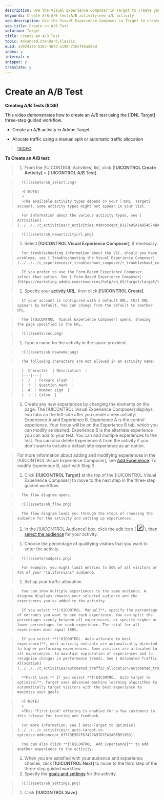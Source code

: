 ```yaml
---
description: Use the Visual Experience Composer in Target to create your test directly on a Target-enabled page and to modify portions of the page within Target.
keywords: Create A/B;A/B test;A/B activity;new a/b activity
seo-description: Use the Visual Experience Composer in Target to create your test directly on a Target-enabled page and to modify portions of the page within Target.
seo-title: Create an A/B Test
solution: Target
title: Create an A/B Test
topic: Advanced,Standard,Classic
uuid: ad924176-516c-46fd-a198-7165f95a26ed
index: y
internal: n
snippet: y
translate: y
---
```


# Create an A/B Test

**Creating A/B Tests (8:36)** 

This video demonstrates how to create an A/B test using the [!DNL  Target] three-step guided workflow. 


* Create an A/B activity in Adobe Target 

* Allocate traffic using a manual split or automatic traffic allocation 



>[!VIDEO](https://vimeo.com/JG0dbWDAvtk) 

**To Create an A/B test:** 

>1. From the [!UICONTROL  Activities] list, click **[!UICONTROL  Create Activity]** > **[!UICONTROL  A/B Test]**.

>       ![](assets/ab_select.png) 


>       >[!NOTE]
>       >
>       >The available activity types depend on your [!DNL  Target] account. Some activity types might not appear in your list. 


>       For information about the various activity types, see [ Activities](../../../c_activities/c_activities.md#concept_D317A95A1AB54674BA7AB65C7985BA03). 

>       ![](assets/ab_newactivityurl.png) 
>1. Select **[!UICONTROL  Visual Experience Composer]**, if necessary.

>       For troubleshooting information about the VEC, should you have problems, see [ Troubleshooting the Visual Experience Composer](../../../c_experiences/r_troubleshoot_composer/r_troubleshoot_composer.md#reference_77743144F10143A3A89D56E116D296E4). 

>       If you prefer to use the Form-Based Experience Composer, select that option. See [ Form-Based Experience Composer](https://marketing.adobe.com/resources/help/en_US/target/target/t_form_experience_composer.html). 
>1. Specify your [ activity URL](../../../c_activities/t_test_ab/t_test_create_ab/c_ab_activity_url.md#concept_D28549AAA0A14E3BB5F05F32BE8ABC90), then click **[!UICONTROL  Create]**.

>       If your account is configured with a default URL, that URL appears by default. You can change from the default to another URL. 

>       The [!UICONTROL  Visual Experience Composer] opens, showing the page specified in the URL. 

>       ![](assets/vec.png) 
>1. Type a name for the activity in the space provided.

>       ![](assets/ab_newname.png) 

>       The following characters are not allowed in an activity name: 



>       |  Character  | Description  |
>       |---|---|
>       |  /  | Forward slash  |
>       |  ?  | Question mark  |
>       |  #  | Number sign  |
>       |  :  | Colon  |

>1. Create any new experiences by changing the elements on the page.
>   The [!UICONTROL  Visual Experience Composer] displays two tabs on the left side after you create a new activity: Experience A and Experience B. Experience A is the control experience. Your focus will be on the Experience B tab, which you can modify as desired. Experience B is the alternate experience you can add to your test. You can add multiple experiences to the test. You can also delete Experience A from the activity if you don't want to include a default site experience as an option. 

>   For more information about adding and modifying experiences in the [!UICONTROL  Visual Experience Composer], see [ Add Experience](../../../c_activities/t_test_ab/t_test_create_ab/t_ab_add_experience.md#task_454646F2895242D3B92DC395A0CE1A00). To modify Experience B, start with Step 3. 
>
>1. Click **[!UICONTROL  Target]** at the top of the [!UICONTROL  Visual Experience Composer] to move to the next step in the three-step guided workflow.

>       The flow diagram opens. 

>       ![](assets/ab_flow.png) 

>       The flow diagram leads you through the steps of choosing the audience for the activity and setting up experiences. 
>1. In the [!UICONTROL  Audience] box, click the edit icon (  ![](assets/icon_edit.png) ), then [ select the audience](../../../c_activities/t_test_ab/t_test_create_ab/c_ab_audience.md#concept_A268236C1224451DB7844BF67F41A087) for your activity.

>1. Choose the percentage of qualifying visitors that you want to enter the activity.

>       ![](assets/audperc.png) 

>       For example, you might limit entries to 50% of all visitors or 45% of your "Californians" audience. 
>1. Set up your traffic allocation.

>       You can show multiple experiences to the same audience. A diagram displays showing your selected audience and the experiences you've added to the activity. 

>       If you select **[!UICONTROL  Manual]**, specify the percentage of entrants you want to see each experience. You can split the percentages evenly between all experiences, or specify higher or lower percentages for each experience. The total for all experiences must equal 100%. 

>       If you select **[!UICONTROL  Auto-allocate to best experience]**, most activity entrants are automatically directed to higher-performing experiences. Some visitors are allocated to all experiences, to maintain exploration of experiences and to recognize changes in performance trends. See [ Automated Traffic Allocation](../../../c_activities/automated_traffic_allocation/automated_traffic_allocation.md#concept_A1407678796B4C569E94CBA8A9F7F5D4). 

>       **First Look:** If you select **[!UICONTROL  Auto-target to optimize]**, Target uses advanced machine learning algorithms to automatically target visitors with the best experience to maximize your goals. 


>       >[!NOTE]
>       >
>       >This "First Look" offering is enabled for a few customers in this release for testing and feedback.


>       For more information, see [ Auto-Target to Optimize](../../../c_activities/c_auto-target-to-optimize.md#concept_67779E5B7F67427A97D7EA2A6FB919B3). 

>       You can also click **[!UICONTROL  Add Experience]** to add another experience to the activity. 
>1. When you are satisfied with your audience and experience choices, click **[!UICONTROL  Next]** to move to the third step of the three-step guided workflow.
>1. Specify the [ goals and settings](../../../c_activities/t_test_ab/t_test_create_ab/r_ab_goals_and_settings.md#reference_B25389FD6F3A4989801E740364B089CC) for the activity.

>       ![](assets/ab_settings.png) 
>1. Click **[!UICONTROL  Save]**.
